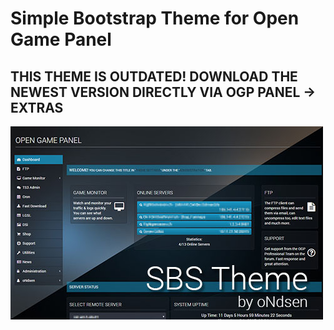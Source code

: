 # Simple Bootstrap Theme for Open Game Panel

## THIS THEME IS OUTDATED! DOWNLOAD THE NEWEST VERSION DIRECTLY VIA OGP PANEL -> EXTRAS

![SBS Theme](SBSTheme.jpg?raw=true")
